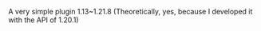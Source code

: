 A very simple plugin
1.13~1.21.8
(Theoretically, yes, because I developed it with the API of 1.20.1)
